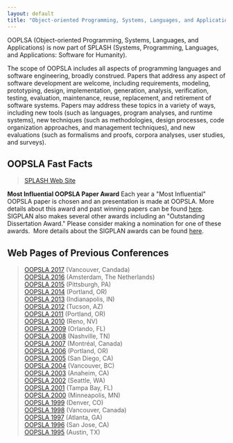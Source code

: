 ```yaml
---
layout: default
title: "Object-oriented Programming, Systems, Languages, and Applications (OOPSLA)"
---
```

OOPLSA (Object-oriented Programming, Systems, Languages, and
Applications) is now part of SPLASH (Systems, Programming,
Languages, and Applications: Software for Humanity). 

The scope of OOPSLA includes all aspects of programming languages and software engineering, broadly construed.
Papers that address any aspect of software development are welcome, including requirements, modeling, prototyping, design, implementation, generation, analysis, verification, testing, evaluation, maintenance, reuse, replacement, and retirement of software systems. Papers may address these topics in a variety of ways, including new tools (such as languages, program analyses, and runtime systems), new techniques (such as methodologies, design processes, code organization approaches, and management techniques), and new evaluations (such as formalisms and proofs, corpora analyses, user studies, and surveys).


OOPSLA Fast Facts
-----------------

> [SPLASH Web Site](http://splashcon.org/)  

**Most Influential OOPSLA Paper Award**
Each year a "Most Influential" OOPSLA paper is chosen and an
presentation is made at OOPSLA. More details about this award and
past winning papers can be found [here](/Awards/Conferences/OOPSLA/). SIGPLAN
also makes several other awards including an "Outstanding
Dissertation Award." Please consider making a nomination for one of
these awards.&#160; More details about the SIGPLAN awards can be found
[here](/Awards/).

Web Pages of Previous Conferences
---------------------------------

> [OOPSLA 2017](http://2017.splashcon.org/) (Vancouver, Candada)  
> [OOPSLA 2016](http://2016.splashcon.org/) (Amsterdam, The Netherlands)  
> [OOPSLA 2015](http://2015.splashcon.org/) (Pittsburgh, PA)  
> [OOPSLA 2014](http://2014.splashcon.org/) (Portland, OR)  
> [OOPSLA 2013](http://splashcon.org/2013/) (Indianapolis, IN)  
> [OOPSLA 2012](http://splashcon.org/2012/) (Tucson, AZ)  
> [OOPSLA 2011](http://splashcon.org/2011/) (Portland, OR)  
> [OOPSLA 2010](http://splashcon.org/2010/) (Reno, NV)  
> [OOPSLA 2009](http://www.oopsla.org/oopsla2009/) (Orlando, FL)  
> [OOPSLA 2008](http://www.oopsla.org/oopsla2008/) (Nashville, TN)  
> [OOPSLA 2007](http://www.oopsla.org/oopsla2007/) (Montr&#233;al, Canada)  
> [OOPSLA 2006](http://www.oopsla.org/2006/) (Portland, OR)  
> [OOPSLA 2005](http://www.oopsla.org/2005/) (San Diego, CA)  
> [OOPSLA 2004](http://www.oopsla.org/2004/) (Vancouver, BC)  
> [OOPSLA 2003](http://www.oopsla.org/oopsla2003/files/) (Anaheim, CA)  
> [OOPSLA 2002](http://www.oopsla.org/2002/) (Seattle, WA)  
> [OOPSLA 2001](http://www.oopsla.org/2001/) (Tampa Bay, FL)  
> [OOPSLA 2000](http://www.oopsla.org/2000/) (Minneapolis, MN)   
> [OOPSLA 1999](http://classic.sigplan.org/oopsla/oopsla99/) (Denver, CO)   
> [OOPSLA 1998](http://classic.sigplan.org/oopsla/oopsla98/) (Vancouver, Canada)   
> [OOPSLA 1997](http://classic.sigplan.org/oopsla/oopsla97/oopsla97.html) (Atlanta, GA)   
> [OOPSLA 1996](http://classic.sigplan.org/oopsla/oopsla96/oopsla96.html) (San Jose, CA)   
> [OOPSLA 1995](http://classic.sigplan.org/oopsla/oopsla95/oopslb95.html) (Austin, TX)   
